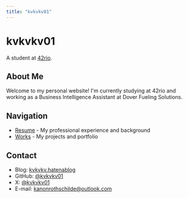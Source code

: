 ```yaml
---
title: "kvkvkv01"
---
```


# kvkvkv01

A student at [42rio](https://42.rio/).

## About Me

Welcome to my personal website! I'm currently studying at 42rio and working as a Business Intelligence Assistant at Dover Fueling Solutions.

## Navigation

- [Resume](/resume/) - My professional experience and background
- [Works](/works/) - My projects and portfolio

## Contact

- Blog: [kvkvkv.hatenablog](https://kvkvkv.hatenablog.com/)
- GitHub: [@kvkvkv01](https://github.com/kvkvkv01)
- X: [@kvkvkv01](https://x.com/kvkvkv01)
- E-mail: [kanonrothschilde@outlook.com](mailto:kanonrothschilde@outlook.com)